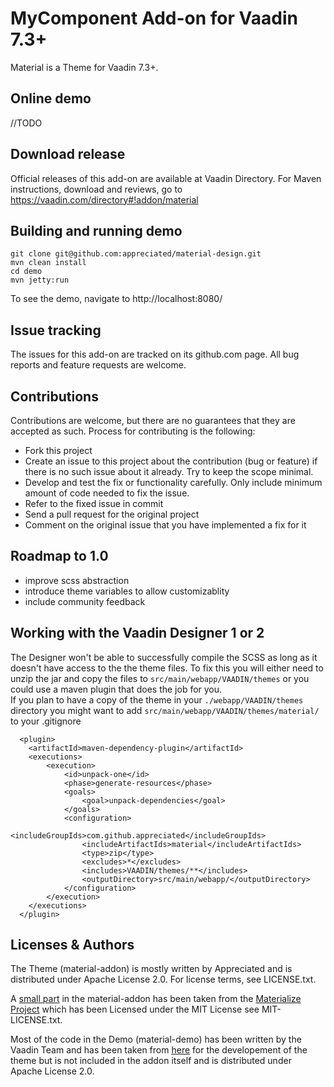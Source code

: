 # MyComponent Add-on for Vaadin 7.3+

Material is a Theme for Vaadin 7.3+.

## Online demo

//TODO

## Download release

Official releases of this add-on are available at Vaadin Directory. For Maven instructions, download and reviews, go to https://vaadin.com/directory#!addon/material

## Building and running demo

````
git clone git@github.com:appreciated/material-design.git
mvn clean install
cd demo
mvn jetty:run
````
To see the demo, navigate to http://localhost:8080/

## Issue tracking

The issues for this add-on are tracked on its github.com page. All bug reports and feature requests are welcome. 

## Contributions

Contributions are welcome, but there are no guarantees that they are accepted as such. Process for contributing is the following:
- Fork this project
- Create an issue to this project about the contribution (bug or feature) if there is no such issue about it already. Try to keep the scope minimal.
- Develop and test the fix or functionality carefully. Only include minimum amount of code needed to fix the issue.
- Refer to the fixed issue in commit
- Send a pull request for the original project
- Comment on the original issue that you have implemented a fix for it

## Roadmap to 1.0

- improve scss abstraction
- introduce theme variables to allow customizablity
- include community feedback 

## Working with the Vaadin Designer 1 or 2

The Designer won't be able to successfully compile the SCSS as long as it doesn't have access to the the theme files. 
To fix this you will either need to unzip the jar and copy the files to `src/main/webapp/VAADIN/themes` or you could use a maven plugin that does the job for you.  
If you plan to have a copy of the theme in your `./webapp/VAADIN/themes` directory you might want to add `src/main/webapp/VAADIN/themes/material/` to your .gitignore 
````
  <plugin>
    <artifactId>maven-dependency-plugin</artifactId>
    <executions>
        <execution>
            <id>unpack-one</id>
            <phase>generate-resources</phase>
            <goals>
                <goal>unpack-dependencies</goal>
            </goals>
            <configuration>
                <includeGroupIds>com.github.appreciated</includeGroupIds>
                <includeArtifactIds>material</includeArtifactIds>
                <type>zip</type>
                <excludes>*</excludes>
                <includes>VAADIN/themes/**</includes>
                <outputDirectory>src/main/webapp/</outputDirectory>
            </configuration>
        </execution>
    </executions>
  </plugin>
````

## Licenses & Authors

The Theme (material-addon) is mostly written by Appreciated and is distributed under Apache License 2.0. For license terms, see LICENSE.txt.

A [small part](https://github.com/appreciated/material/blob/master/material-addon/src/main/webapp/VAADIN/themes/material/materialize/globals.scss) in the material-addon has been taken from the [Materialize Project](https://github.com/Dogfalo/materialize) which has been Licensed under the MIT License see MIT-LICENSE.txt. 

Most of the code in the Demo (material-demo) has been written by the Vaadin Team and has been taken from [here](https://github.com/vaadin/framework/tree/master/uitest/src/main/java/com/vaadin/tests/themes/valo) for the developement of the theme but is not included in the addon itself and is distributed under Apache License 2.0.
